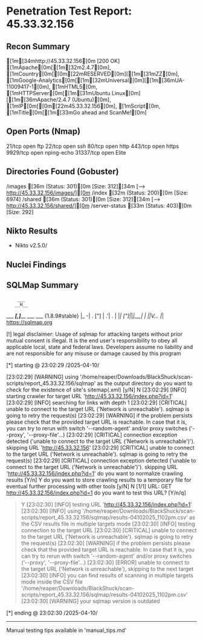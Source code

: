 # Penetration Test Report: 45.33.32.156
## Recon Summary
[1m[34mhttp://45.33.32.156[0m [200 OK] [1mApache[0m[[1m[32m2.4.7[0m], [1mCountry[0m[[0m[22mRESERVED[0m][[1m[31mZZ[0m], [1mGoogle-Analytics[0m[[1m[32mUniversal[0m][[1m[36mUA-11009417-1[0m], [1mHTML5[0m, [1mHTTPServer[0m[[1m[31mUbuntu Linux[0m][[1m[36mApache/2.4.7 (Ubuntu)[0m], [1mIP[0m[[0m[22m45.33.32.156[0m], [1mScript[0m, [1mTitle[0m[[1m[33mGo ahead and ScanMe![0m]

## Open Ports (Nmap)
21/tcp    open  ftp
22/tcp    open  ssh
80/tcp    open  http
443/tcp   open  https
9929/tcp  open  nping-echo
31337/tcp open  Elite

## Directories Found (Gobuster)
/images              [36m (Status: 301)[0m [Size: 312][34m [--> http://45.33.32.156/images/][0m
/index               [32m (Status: 200)[0m [Size: 6974]
/shared              [36m (Status: 301)[0m [Size: 312][34m [--> http://45.33.32.156/shared/][0m
/server-status       [33m (Status: 403)[0m [Size: 292]

## Nikto Results
- Nikto v2.5.0/

## Nuclei Findings

## SQLMap Summary
        ___
       __H__
 ___ ___[,]_____ ___ ___  {1.8.9#stable}
|_ -| . ["]     | .'| . |
|___|_  ["]_|_|_|__,|  _|
      |_|V...       |_|   https://sqlmap.org

[!] legal disclaimer: Usage of sqlmap for attacking targets without prior mutual consent is illegal. It is the end user's responsibility to obey all applicable local, state and federal laws. Developers assume no liability and are not responsible for any misuse or damage caused by this program

[*] starting @ 23:02:29 /2025-04-10/

[23:02:29] [WARNING] using '/home/reaper/Downloads/BlackShuck/scan-scripts/report_45.33.32.156/sqlmap' as the output directory
do you want to check for the existence of site's sitemap(.xml) [y/N] N
[23:02:29] [INFO] starting crawler for target URL 'http://45.33.32.156/index.php?id=1'
[23:02:29] [INFO] searching for links with depth 1
[23:02:29] [CRITICAL] unable to connect to the target URL ('Network is unreachable'). sqlmap is going to retry the request(s)
[23:02:29] [WARNING] if the problem persists please check that the provided target URL is reachable. In case that it is, you can try to rerun with switch '--random-agent' and/or proxy switches ('--proxy', '--proxy-file'...)
[23:02:29] [CRITICAL] connection exception detected ('unable to connect to the target URL ('Network is unreachable')'). skipping URL 'http://45.33.32.156'
[23:02:29] [CRITICAL] unable to connect to the target URL ('Network is unreachable'). sqlmap is going to retry the request(s)
[23:02:29] [CRITICAL] connection exception detected ('unable to connect to the target URL ('Network is unreachable')'). skipping URL 'http://45.33.32.156/index.php?id=1'
do you want to normalize crawling results [Y/n] Y
do you want to store crawling results to a temporary file for eventual further processing with other tools [y/N] N
[1/1] URL:
GET http://45.33.32.156/index.php?id=1
do you want to test this URL? [Y/n/q]
> Y
[23:02:30] [INFO] testing URL 'http://45.33.32.156/index.php?id=1'
[23:02:30] [INFO] using '/home/reaper/Downloads/BlackShuck/scan-scripts/report_45.33.32.156/sqlmap/results-04102025_1102pm.csv' as the CSV results file in multiple targets mode
[23:02:30] [INFO] testing connection to the target URL
[23:02:30] [CRITICAL] unable to connect to the target URL ('Network is unreachable'). sqlmap is going to retry the request(s)
[23:02:30] [WARNING] if the problem persists please check that the provided target URL is reachable. In case that it is, you can try to rerun with switch '--random-agent' and/or proxy switches ('--proxy', '--proxy-file'...)
[23:02:30] [ERROR] unable to connect to the target URL ('Network is unreachable'), skipping to the next target
[23:02:30] [INFO] you can find results of scanning in multiple targets mode inside the CSV file '/home/reaper/Downloads/BlackShuck/scan-scripts/report_45.33.32.156/sqlmap/results-04102025_1102pm.csv'
[23:02:30] [WARNING] your sqlmap version is outdated

[*] ending @ 23:02:30 /2025-04-10/


---
Manual testing tips available in 'manual_tips.md'
